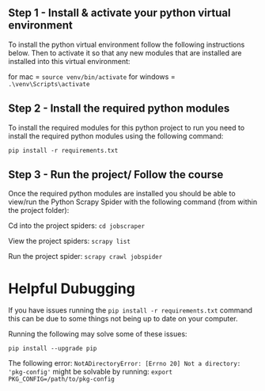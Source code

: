 ## Step 1 - Install & activate your python virtual environment
To install the python virtual environment follow the following instructions below.
Then to activate it so that any new modules that are installed are installed into this virtual environment:

for mac = `source venv/bin/activate`
for windows = `.\venv\Scripts\activate`



## Step 2 - Install the required python modules
To install the required modules for this python project to run you need to install the required python modules using the following command:

`pip install -r requirements.txt`


## Step 3 - Run the project/ Follow the course
Once the required python modules are installed you should be able to view/run the Python Scrapy Spider with the following command (from within the project folder):

Cd into the project spiders: `cd jobscraper`

View the project spiders: `scrapy list`

Run the project spider: `scrapy crawl jobspider`



# Helpful Dubugging 
If you have issues running the `pip install -r requirements.txt` command this can be due to some things not being up to date on your computer. 

Running the following may solve some of these issues:

`pip install --upgrade pip`

The following error: `NotADirectoryError: [Errno 20] Not a directory: 'pkg-config'` might be solvable by running:
`export PKG_CONFIG=/path/to/pkg-config`